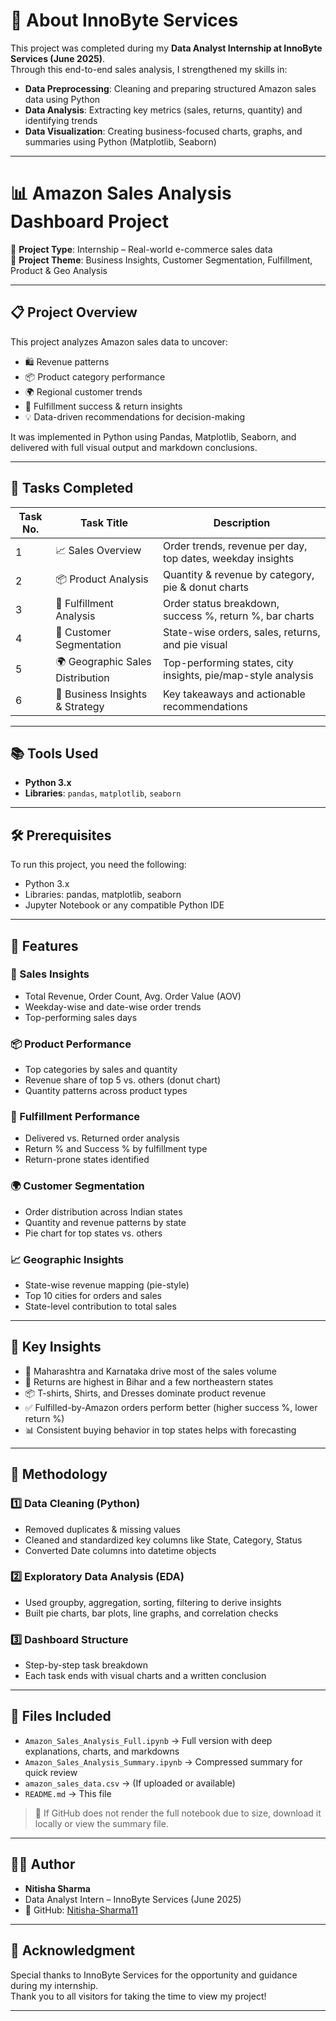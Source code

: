 # 🏢 About InnoByte Services

This project was completed during my **Data Analyst Internship at InnoByte Services (June 2025)**.  
Through this end-to-end sales analysis, I strengthened my skills in:

- **Data Preprocessing**: Cleaning and preparing structured Amazon sales data using Python  
- **Data Analysis**: Extracting key metrics (sales, returns, quantity) and identifying trends  
- **Data Visualization**: Creating business-focused charts, graphs, and summaries using Python (Matplotlib, Seaborn)

---

# 📊 Amazon Sales Analysis Dashboard Project

📁 **Project Type**: Internship – Real-world e-commerce sales data  
📌 **Project Theme**: Business Insights, Customer Segmentation, Fulfillment, Product & Geo Analysis

---

## 📋 Project Overview

This project analyzes Amazon sales data to uncover:
- 🛍️ Revenue patterns  
- 📦 Product category performance  
- 🌍 Regional customer trends  
- 🚚 Fulfillment success & return insights  
- 💡 Data-driven recommendations for decision-making  

It was implemented in Python using Pandas, Matplotlib, Seaborn, and delivered with full visual output and markdown conclusions.

---

## 🧾 Tasks Completed

| Task No. | Task Title                        | Description |
|----------|-----------------------------------|-------------|
| 1        | 📈 Sales Overview                  | Order trends, revenue per day, top dates, weekday insights  
| 2        | 📦 Product Analysis                | Quantity & revenue by category, pie & donut charts  
| 3        | 🚚 Fulfillment Analysis            | Order status breakdown, success %, return %, bar charts  
| 4        | 🧍 Customer Segmentation           | State-wise orders, sales, returns, and pie visual  
| 5        | 🌍 Geographic Sales Distribution   | Top-performing states, city insights, pie/map-style analysis  
| 6        | 🧠 Business Insights & Strategy    | Key takeaways and actionable recommendations  

---

## 📚 Tools Used

- **Python 3.x**
- **Libraries**: `pandas`, `matplotlib`, `seaborn`

---

## 🛠️ Prerequisites

To run this project, you need the following:

- Python 3.x  
- Libraries: pandas, matplotlib, seaborn  
- Jupyter Notebook or any compatible Python IDE  

---

## 🚀 Features

### 🛒 Sales Insights
- Total Revenue, Order Count, Avg. Order Value (AOV)  
- Weekday-wise and date-wise order trends  
- Top-performing sales days  

### 📦 Product Performance
- Top categories by sales and quantity  
- Revenue share of top 5 vs. others (donut chart)  
- Quantity patterns across product types  

### 🚚 Fulfillment Performance
- Delivered vs. Returned order analysis  
- Return % and Success % by fulfillment type  
- Return-prone states identified  

### 🌍 Customer Segmentation
- Order distribution across Indian states  
- Quantity and revenue patterns by state  
- Pie chart for top states vs. others  

### 📈 Geographic Insights
- State-wise revenue mapping (pie-style)  
- Top 10 cities for orders and sales  
- State-level contribution to total sales  

---

## 🧠 Key Insights

- 💸 Maharashtra and Karnataka drive most of the sales volume  
- 🔁 Returns are highest in Bihar and a few northeastern states  
- 📦 T-shirts, Shirts, and Dresses dominate product revenue  
- ✅ Fulfilled-by-Amazon orders perform better (higher success %, lower return %)  
- 📊 Consistent buying behavior in top states helps with forecasting  

---

## 📝 Methodology

### 1️⃣ Data Cleaning (Python)
- Removed duplicates & missing values  
- Cleaned and standardized key columns like State, Category, Status  
- Converted Date columns into datetime objects  

### 2️⃣ Exploratory Data Analysis (EDA)
- Used groupby, aggregation, sorting, filtering to derive insights  
- Built pie charts, bar plots, line graphs, and correlation checks  

### 3️⃣ Dashboard Structure
- Step-by-step task breakdown  
- Each task ends with visual charts and a written conclusion  

---

## 📄 Files Included

- `Amazon_Sales_Analysis_Full.ipynb` → Full version with deep explanations, charts, and markdowns  
- `Amazon_Sales_Analysis_Summary.ipynb` → Compressed summary for quick review  
- `amazon_sales_data.csv` → (If uploaded or available)  
- `README.md` → This file  

> 📌 If GitHub does not render the full notebook due to size, download it locally or view the summary file.

---

## 👩‍💻 Author

- **Nitisha Sharma**  
- Data Analyst Intern – InnoByte Services (June 2025)  
- 📧 GitHub: [Nitisha-Sharma11](https://github.com/Nitisha-Sharma11)

---

## 🙏 Acknowledgment

Special thanks to InnoByte Services for the opportunity and guidance during my internship.  
Thank you to all visitors for taking the time to view my project!

---
